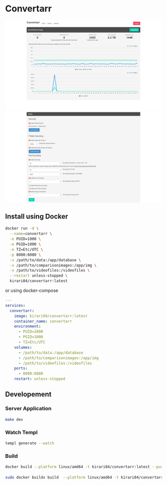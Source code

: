 # Convertarr

![Dashboard](img/image.png)
![Settings](img/image2.png)

## Install using Docker

```bash
docker run -d \
  --name=convertarr \
  -e PUID=1000 \
  -e PGID=1000 \
  -e TZ=Etc/UTC \
  -p 8080:8080 \
  -v /path/to/data:/app/database \
  -v /path/to/comparisonimages:/app/img \
  -v /path/to/videofiles:/videofiles \
  --restart unless-stopped \
  kirari04/convertarr:latest
```

or using docker-compose

```yaml
---
services:
  convertarr:
    image: kirari04/convertarr:latest
    container_name: convertarr
    environment:
      - PUID=1000
      - PGID=1000
      - TZ=Etc/UTC
    volumes:
      - /path/to/data:/app/database
      - /path/to/comparisonimages:/app/img
      - /path/to/videofiles:/videofiles
    ports:
      - 8080:8080
    restart: unless-stopped
```

## Developement

### Server Application

```bash
make dev
```

### Watch Templ

```bash
templ generate --watch
```
### Build

```bash
docker build --platform linux/amd64 -t kirari04/convertarr:latest --push .

sudo docker buildx build  --platform linux/amd64 -t kirari04/convertarr:latest --sbom=true --provenance=true --push .
```